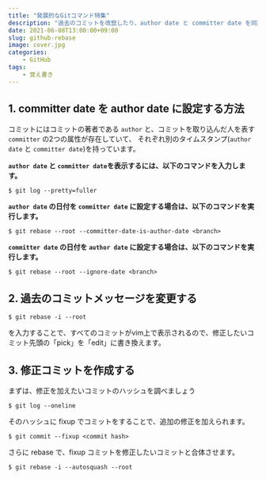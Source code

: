 ```yaml
---
title: "発展的なGitコマンド特集"
description: "過去のコミットを改竄したり、author date と committer date を同期したり..."
date: 2021-06-08T13:00:00+09:00
slug: github-rebase
image: cover.jpg
categories:
    - GitHub
tags:
    - 覚え書き
---
```


## 1. committer date を author date に設定する方法

コミットにはコミットの著者である `author` と、コミットを取り込んだ人を表す `committer` の2つの属性が存在していて、
それぞれ別のタイムスタンプ(`author date` と `committer date`)を持っています。

**`author date` と `committer date`を表示するには、以下のコマンドを入力します。**

```shell
$ git log --pretty=fuller
```

**`author date` の日付を `committer date` に設定する場合は、以下のコマンドを実行します。**

```shell
$ git rebase --root --committer-date-is-author-date <branch>
```

**`committer date` の日付を `author date` に設定する場合は、以下のコマンドを実行します。**

```shell
$ git rebase --root --ignore-date <branch>
```

## 2. 過去のコミットメッセージを変更する

```shell
$ git rebase -i --root
```

を入力することで、すべてのコミットがvim上で表示されるので、修正したいコミット先頭の「pick」を「edit」に書き換えます。


## 3. 修正コミットを作成する

まずは、修正を加えたいコミットのハッシュを調べましょう

```shell
$ git log --oneline
```

そのハッシュに fixup でコミットをすることで、追加の修正を加えられます。

```shell
$ git commit --fixup <commit hash>
```

さらに rebase で、fixup コミットを修正したいコミットと合体させます。

```shell
$ git rebase -i --autosquash --root
```
